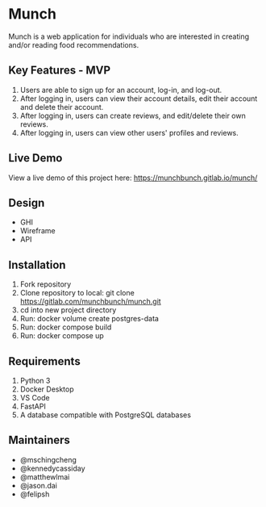 # Munch

Munch is a web application for individuals who are interested in creating and/or reading food recommendations.

## Key Features - MVP

1. Users are able to sign up for an account, log-in, and log-out.
2. After logging in, users can view their account details, edit their account and delete their account.
3. After logging in, users can create reviews, and edit/delete their own reviews.
4. After logging in, users can view other users' profiles and reviews.

## Live Demo

View a live demo of this project here: https://munchbunch.gitlab.io/munch/

## Design

- GHI
- Wireframe
- API

## Installation

1. Fork repository
2. Clone repository to local: git clone https://gitlab.com/munchbunch/munch.git
3. cd into new project directory
4. Run: docker volume create postgres-data
5. Run: docker compose build
6. Run: docker compose up

## Requirements

1. Python 3
2. Docker Desktop
3. VS Code
4. FastAPI
5. A database compatible with PostgreSQL databases

## Maintainers

- @mschingcheng
- @kennedycassiday
- @matthewlmai
- @jason.dai
- @felipsh
